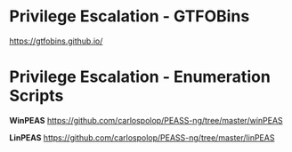 # Privilege Escalation - GTFOBins
https://gtfobins.github.io/

# Privilege Escalation - Enumeration Scripts
<b>WinPEAS</b> https://github.com/carlospolop/PEASS-ng/tree/master/winPEAS

<b>LinPEAS</b> https://github.com/carlospolop/PEASS-ng/tree/master/linPEAS

